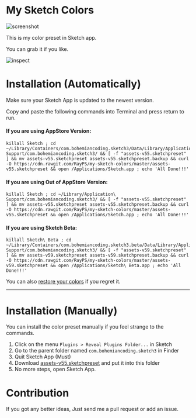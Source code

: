 # My Sketch Colors

![screenshot](screenshot.png)

This is my color preset in Sketch app.

You can grab it if you like.

![inspect](inspect.png)


# Installation (Automatically)

Make sure your Sketch App is updated to the newest version. 

Copy and paste the following commands into Terminal and press return to run.

#### If you are using AppStore Version:
```
killall Sketch ; cd ~/Library/Containers/com.bohemiancoding.sketch3/Data/Library/Application\ Support/com.bohemiancoding.sketch3/ && [ -f "assets-v55.sketchpreset" ] && mv assets-v55.sketchpreset assets-v55.sketchpreset.backup && curl -O https://cdn.rawgit.com/RayPS/my-sketch-colors/master/assets-v55.sketchpreset && open /Applications/Sketch.app ; echo 'All Done!!!'
```

#### If you are using Out of AppStore Version:
```
killall Sketch ; cd ~/Library/Application\ Support/com.bohemiancoding.sketch3/ && [ -f "assets-v55.sketchpreset" ] && mv assets-v55.sketchpreset assets-v55.sketchpreset.backup && curl -O https://cdn.rawgit.com/RayPS/my-sketch-colors/master/assets-v55.sketchpreset && open /Applications/Sketch.app ; echo 'All Done!!!'
```


#### If you are using Sketch Beta:
```
killall Sketch\ Beta ; cd ~/Library/Containers/com.bohemiancoding.sketch3.beta/Data/Library/Application\ Support/com.bohemiancoding.sketch3/ && [ -f "assets-v59.sketchpreset" ] && mv assets-v59.sketchpreset assets-v59.sketchpreset.backup && curl -O https://cdn.rawgit.com/RayPS/my-sketch-colors/master/assets-v59.sketchpreset && open /Applications/Sketch\ Beta.app ; echo 'All Done!!!'
```
You can also [restore your colors](https://github.com/RayPS/my-sketch-colors/wiki/Restore-your-colors) if you regret it.

---

# Installation (Manually)

You can install the color preset manually if you feel strange to the commands.


1. Click on the menu `Plugins > Reveal Plugins Folder...` in Sketch
2. Go to the parent folder named `com.bohemiancoding.sketch3` in Finder
3. Quit Sketch App (Must)
4. Download [assets-v55.sketchpreset](https://github.com/RayPS/my-sketch-colors/raw/master/assets-v55.sketchpreset) and put it into this folder
5. No more steps, open Sketch App.



# Contribution

If you got any better ideas,
Just send me a pull request or add an issue.
